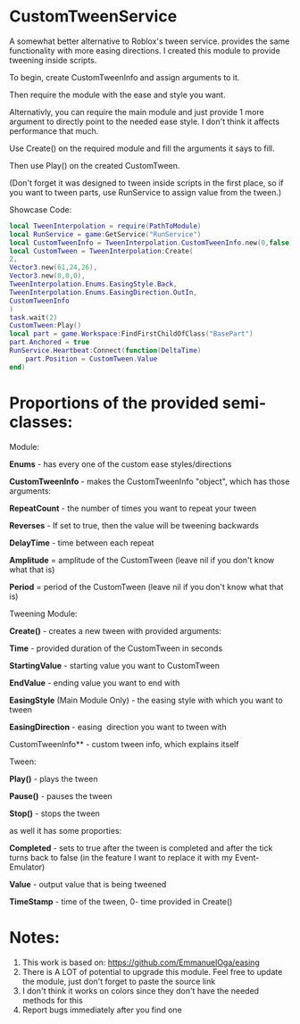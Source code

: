 # CustomTweenService
A somewhat better alternative to Roblox's tween service. provides the same functionality with more easing directions. I created this module to provide tweening inside scripts.

To begin, create CustomTweenInfo and assign arguments to it.

Then require the module with the ease and style you want.

Alternativly, you can require the main module and just provide 1 more argument to directly point to the needed ease style. I don't think it affects performance that much.

Use Create() on the required module and fill the arguments it says to fill.

Then use Play() on the created CustomTween.

(Don't forget it was designed to tween inside scripts in the first place, so if you want to tween parts, use RunService to assign value from the tween.)

Showcase Code:

```lua
local TweenInterpolation = require(PathToModule)
local RunService = game:GetService("RunService")
local CustomTweenInfo = TweenInterpolation.CustomTweenInfo.new(0,false,0,5)
local CustomTween = TweenInterpolation:Create(
2,
Vector3.new(61,24,26),
Vector3.new(0,0,0),
TweenInterpolation.Enums.EasingStyle.Back,
TweenInterpolation.Enums.EasingDirection.OutIn,
CustomTweenInfo
)
task.wait(2)
CustomTween:Play()
local part = game.Workspace:FindFirstChildOfClass("BasePart")
part.Anchored = true
RunService.Heartbeat:Connect(function(DeltaTime)
    part.Position = CustomTween.Value
end)
```

# Proportions of the provided semi-classes:


Module:


**Enums** - has every one of the custom ease styles/directions

**CustomTweenInfo** - makes the CustomTweenInfo "object", which has those arguments:


**RepeatCount** - the number of times you want to repeat your tween

**Reverses** - If set to true, then the value will be tweening backwards

**DelayTime** - time between each repeat

**Amplitude** = amplitude of the CustomTween (leave nil if you don't know what that is)

**Period** = period of the CustomTween (leave nil if you don't know what that is)


Tweening Module:


**Create()** - creates a new tween with provided arguments:


**Time** - provided duration of the CustomTween in seconds

**StartingValue** - starting value you want to CustomTween

**EndValue** - ending value you want to end with

**EasingStyle** (Main Module Only) - the easing style with which you want to tween

**EasingDirection** - easing  direction you want to tween with

CustomTweenInfo** - custom tween info, which explains itself 


Tween:


**Play()** - plays the tween

**Pause()** - pauses the tween

**Stop()** - stops the tween


as well it has some proporties:


**Completed** - sets to true after the tween is completed and after the tick turns back to false (in the feature I want to replace it with my Event-Emulator)

**Value** - output value that is being tweened

**TimeStamp** - time of the tween, 0- time provided in Create()

# Notes:

1. This work is based on: https://github.com/EmmanuelOga/easing
2. There is A LOT of potential to upgrade this module. Feel free to update the module, just don't forget to paste the source link
3. I don't think it works on colors since they don't have the needed methods for this
4. Report bugs immediately after you find one
